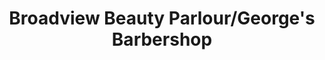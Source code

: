 ---
title: "Broadview Beauty Parlour/George's Barbershop"
url: /toronto/broadview-beauty-parlour-georges-barbershop/
shop: Friseur
---